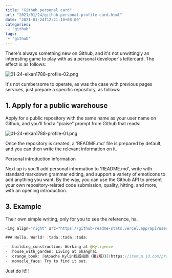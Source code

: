 ```yaml
---
title: "Github personal card"
url: "2021/01/24/github-personal-profile-card.html"
date: "2021-01-24T12:21:10+08:00"
categories:
 - "github"
tags:
 - "github"
---
```


There's always something new on    Github, and it's not unwittingly an interesting game to play with as a personal developer's lettercard. The effect is as follows:

![01-24-elkan1788-profile-02.png](//imgs.lisenhui.cn/blog/2021/01-24-elkan1788-profile-02.png)

It's not cumbersome to operate, as was the case with previous pages services, just prepare a specific repository, as follows:

<!--more-->

## 1. Apply for a public warehouse

Apply for a public repository with the same name as your user name on Github, and you'll find a "praise" prompt from Github that reads:

![01-24-elkan1788-profile-01.png](//imgs.lisenhui.cn/blog/2021/01-24-elkan1788-profile-01.png)


Once the repository is created, a 'README.md' file is prepared by default, and you can then write the relevant information on it.

Personal introduction information

Next up is you'll add personal information to 'README.md', write with standard markdown grammar editing, and support a variety of emoticons to add anything you want. By the way, you can use the Github API to present your own repository-related code submission, quality, hitting, and more, with an opening introduction.

## 3. Example

Their own simple writing, only for you to see the reference, ha.


```java
<img align="right" src="https://github-readme-stats.vercel.app/api?username=elkan1788&show_icons=true&icon_color=CE1D2D&text_color=718096&bg_color=ffffff&hide_title=true" />

### Hello, World! :tada::tada::tada:

- :building_construction: Working at @Kyligence
- :house_with_garden: Living at Shanghai
- :orange_book: [《Apache Kylin权威指南（第2版）》](https://item.m.jd.com/product/12566389.html)
- :monocle_face: Try to find it out.
```

Just do it!!!


